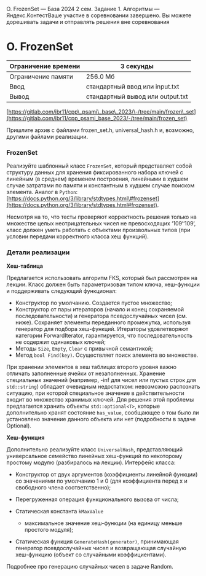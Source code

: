  O. FrozenSet — База 2024 2 сем. Задание 1\. Алгоритмы — Яндекс.КонтестВаше участие в соревновании завершено. Вы можете дорешивать задачи и отправлять решения вне соревнования


O. FrozenSet
============




| Ограничение времени | 3 секунды |
| --- | --- |
| Ограничение памяти | 256\.0 Мб |
| Ввод | стандартный ввод или input.txt |
| Вывод | стандартный вывод или output.txt |






[https://gitlab.com/ibr11/cpp\_psami\_base\_2023/\-/tree/main/frozen\_set](https://gitlab.com/ibr11/cpp_psami_base_2023/-/tree/main/frozen_set)


Пришлите архив с файлами frozen\_set.h, universal\_hash.h и, возможно, другими файлами реализации.


### FrozenSet


Реализуйте шаблонный класс `FrozenSet`, который представляет собой структуру данных для хранения фиксированного набора
 ключей с линейным (в среднем) временем построения, линейными в худшем случае затратами по памяти и константным в худшем
 случае поиском элемента. Аналог в `Python`: [https://docs.python.org/3/library/stdtypes.html\#frozenset](https://docs.python.org/3/library/stdtypes.html#frozenset).


Несмотря на то, что тесты проверяют корректность решения только на множестве целых неотрицательных чисел не
 превосходящих ‘109‘‘109‘, класс должен уметь работать с объектами произвольных типов (при условии передачи корректного
 класса хеш функций).


### Детали реализации


**Хеш\-таблица**


Предлагается использовать алгоритм FKS, который был рассмотрен на лекции.
 Класс должен быть параметризован типом ключа, хеш\-функции и поддерживать следующий функционал:


* Конструктор по умолчанию. Создается пустое множество;
* Конструктор от пары итераторов (начало и конец сохраняемой последовательности) и генератора псевдослучайных чисел
 (см. ниже). Сохраняет элементы переданного промежутка, используя генератор для подбора хеш\-функций. Итераторы
 удовлетворяют категории ForwardIterator, гарантируется, что последовательность не содержит одинаковых ключей;
* Методы `Size`, `Empty`, `Clear` с привычной семантикой;
* Метод `bool Find(key)`. Осуществляет поиск элемента во множестве.


При хранении элементов в хеш таблицах второго уровня важно отличать заполненные ячейки от незаполненных. Хранение
 специальных значений (например, \-inf для чисел или пустых строк для `std::string`) обладает очевидным недостатком:
 невозможно распознать ситуацию, при которой специальное значение в действительности входит во множество хранимых ключей.
 Для решения этой проблемы предлагается хранить объекты `std::optional<T>`, которые дополнительно хранят состояние
 `has_value`, сообщающее о том было ли установлено значение данного объекта или нет (подробности в задаче Optional).
 


**Хеш\-функция**


Дополнительно реализуйте класс `UniversalHash`, представляющий универсальное семейство линейных хеш\-функций по
 некоторому простому модулю (разбиралось на лекции). Интерфейс класса:


* Конструктор от двух аргументов (коэффициенты линейной функции) со значениями по умолчанию 1 и 0
 (для коэффициента перед x и свободного члена соответственно);
* Перегруженная операция функционального вызова от числа;
* Статическая константа `kMaxValue`

	+ максимальное значение хеш\-функции (на единицу меньше простого модуля);
* Статическая функция `GenerateHash(generator)`, принимающая генератор псевдослучайных чисел и возвращающая случайную
 хеш\-функцию (объект со случайными коэффициентами).


Подробнее про генерацию случайных чисел в задаче Random.








































